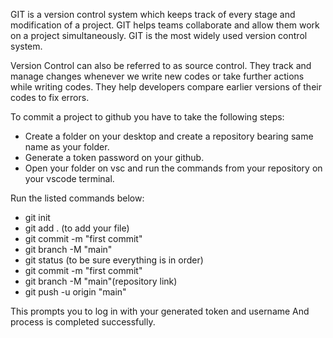 
GIT is a version control system which keeps track of every stage and modification of a project.
GIT helps teams collaborate and allow them work on a project simultaneously.
GIT is the most widely used version control system.

Version Control can also be referred to as source control.
They track and manage changes whenever we write new codes or take further actions while writing codes.
They help developers compare earlier versions of their codes to fix errors.

To commit a project to github you have to take the following steps:

- Create a folder on your desktop and create a repository bearing same name as your folder.
- Generate a token password on your github.
- Open your folder on vsc and run the commands from your repository on your vscode terminal.

 Run the listed commands below:

* git init
* git add . (to add your file)
* git commit -m "first commit"
* git branch -M "main"
* git status (to be sure everything is in order)
* git commit -m "first commit"
* git branch -M "main"(repository link)
* git push -u origin "main"

This prompts you to log in with your generated token and username
And process is completed successfully.

